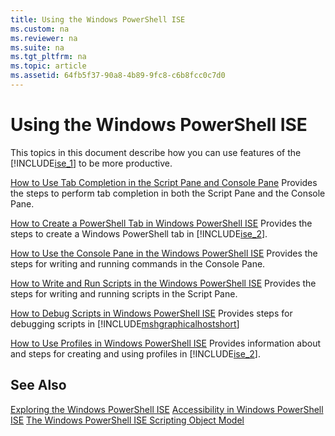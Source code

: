 ```yaml
---
title: Using the Windows PowerShell ISE
ms.custom: na
ms.reviewer: na
ms.suite: na
ms.tgt_pltfrm: na
ms.topic: article
ms.assetid: 64fb5f37-90a8-4b89-9fc8-c6b8fcc0c7d0
---
```

# Using the Windows PowerShell ISE
This topics in this document describe how you can use features of the [!INCLUDE[ise_1](../../Topics/Powershell_ISE/includes/ise_1_md.md)] to be more productive.

[How to Use Tab Completion in the Script Pane and Console Pane](../../Topics/Powershell_ISE/How-to-Use-Tab-Completion-in-the-Script-Pane-and-Console-Pane.md)
Provides the steps to perform tab completion in both the Script Pane and the Console Pane.

[How to Create a PowerShell Tab in Windows PowerShell ISE](../../Topics/Powershell_ISE/How-to-Create-a-PowerShell-Tab-in-Windows-PowerShell-ISE.md)
Provides the steps to create a Windows PowerShell tab in [!INCLUDE[ise_2](../../Topics/Powershell_ISE/includes/ise_2_md.md)].

[How to Use the Console Pane in the Windows PowerShell ISE](../../Topics/Powershell_ISE/How-to-Use-the-Console-Pane-in-the-Windows-PowerShell-ISE.md)
Provides the steps for writing and running commands in the Console Pane.

[How to Write and Run Scripts in the Windows PowerShell ISE](../../Topics/Powershell_ISE/How-to-Write-and-Run-Scripts-in-the-Windows-PowerShell-ISE.md)
Provides the steps for writing and running scripts in the Script Pane.

[How to Debug Scripts in Windows PowerShell ISE](../../Topics/Powershell_ISE/How-to-Debug-Scripts-in-Windows-PowerShell-ISE.md)
Provides steps for debugging scripts in [!INCLUDE[mshgraphicalhostshort](../../Topics/Powershell_GetStart/includes/mshgraphicalhostshort_md.md)]

[How to Use Profiles in Windows PowerShell ISE](../../Topics/Powershell_ISE/How-to-Use-Profiles-in-Windows-PowerShell-ISE.md)
Provides information about and steps for creating and using profiles in [!INCLUDE[ise_2](../../Topics/Powershell_ISE/includes/ise_2_md.md)].

## See Also
[Exploring the Windows PowerShell ISE](../../Topics/Powershell_ISE/Exploring-the-Windows-PowerShell-ISE.md)
[Accessibility in Windows PowerShell ISE](../../Topics/Powershell_ISE/Accessibility-in-Windows-PowerShell-ISE.md)
[The Windows PowerShell ISE Scripting Object Model](assetId:///69b047d0-da79-413e-b948-8e45d05d1f85)

